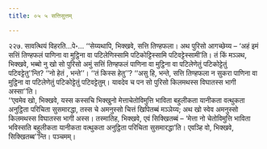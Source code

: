 ```yaml
---
title: ०५ ५ सत्तिसुत्तम्

---
```


२२७. सावत्थियं विहरति…पे॰… ‘‘सेय्यथापि, भिक्खवे, सत्ति तिण्हफला। अथ पुरिसो आगच्छेय्य – ‘अहं इमं सत्तिं तिण्हफलं पाणिना वा मुट्ठिना वा पटिलेणिस्सामि पटिकोट्टिस्सामि पटिवट्टेस्सामी’ति। तं किं मञ्ञथ, भिक्खवे, भब्बो नु खो सो पुरिसो अमुं सत्तिं तिण्हफलं पाणिना वा मुट्ठिना वा पटिलेणेतुं पटिकोट्टेतुं पटिवट्टेतु’’न्ति? ‘‘नो हेतं , भन्ते’’। ‘‘तं किस्स हेतु’’? ‘‘असु हि, भन्ते, सत्ति तिण्हफला न सुकरा पाणिना वा मुट्ठिना वा पटिलेणेतुं पटिकोट्टेतुं पटिवट्टेतुम्। यावदेव च पन सो पुरिसो किलमथस्स विघातस्स भागी अस्सा’’ति।  
‘‘एवमेव खो, भिक्खवे, यस्स कस्सचि भिक्खुनो मेत्ताचेतोविमुत्ति भाविता बहुलीकता यानीकता वत्थुकता अनुट्ठिता परिचिता सुसमारद्धा, तस्स चे अमनुस्सो चित्तं खिपितब्बं मञ्ञेय्य; अथ खो स्वेव अमनुस्सो किलमथस्स विघातस्स भागी अस्स। तस्मातिह, भिक्खवे, एवं सिक्खितब्बं – ‘मेत्ता नो चेतोविमुत्ति भाविता भविस्सति बहुलीकता यानीकता वत्थुकता अनुट्ठिता परिचिता सुसमारद्धा’ति। एवञ्हि वो, भिक्खवे, सिक्खितब्ब’’न्ति। पञ्चमम्।  

